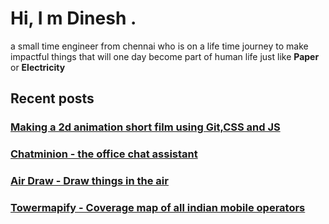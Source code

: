 <div>
		<h1>
		Hi, I m Dinesh .
		</h1>
		a small time engineer from chennai who is on a life time journey to make impactful things that will one day become part of human life just like 
		<b>Paper</b> or <b>Electricity</b>    
</div>

<h2>Recent posts</h2>

<h3><a href= "/2d-animation-film-using-git-js-and-css3">Making a 2d animation short film using Git,CSS and JS</a></h3>
<h3><a href= "/chatminion">Chatminion - the office chat assistant</a></h3>
<h3><a href= "/airdraw">Air Draw - Draw things in the air</a></h3>
<h3><a href= "/towermapify">Towermapify - Coverage map of all indian mobile operators</a></h3>

